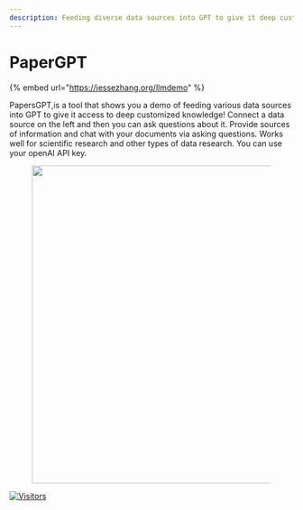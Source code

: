 ```yaml
---
description: Feeding diverse data sources into GPT to give it deep customized knowledge
---
```


# PaperGPT

{% embed url="https://jessezhang.org/llmdemo" %}



PapersGPT,is a tool that shows you a demo of feeding various data sources into GPT to give it access to deep customized knowledge! Connect a data source on the left and then you can ask questions about it. Provide sources of information and chat with your documents via asking questions. Works well for scientific research and other types of data research. You can use your openAI API key.

<figure><img src="https://topai.tools/assets/img/tools/papers-gpt.webp" alt="" width="563"><figcaption></figcaption></figure>

[![Visitors](https://api.visitorbadge.io/api/visitors?path=https%3A%2F%2Fgithub.com%2Fdrshahizan\&labelColor=%23697689\&countColor=%23555555\&style=plastic)](https://visitorbadge.io/status?path=https%3A%2F%2Fgithub.com%2Fdrshahizan)

